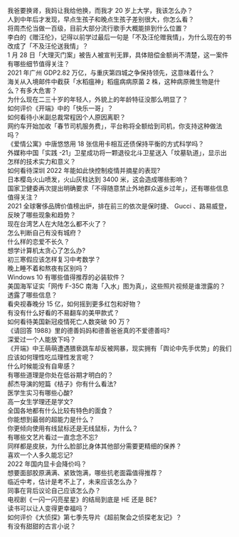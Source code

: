 我爸要换肾，我妈让我给他换，而我才 20 岁上大学，我该怎么办？  
人到中年后才发现，早点生孩子和晚点生孩子差别很大，你怎么看？  
将周杰伦当做一百级，目前大部分流行歌手大概能排到什么位置？  
李白的《赠汪伦》，记得以前学过最后一句是「不及汪伦赠我情」，为什么现在的书改成了「不及汪伦送我情」？  
1 月 28 日「大理灭门案」被告人被宣判无罪，具体赔偿金额尚不清楚，这一案件有哪些细节值得关注？  
2021 年广州 GDP2.82 万亿，与重庆第四城之争保持领先，这意味着什么？  
海关从入境邮件中截获「水稻瘟神」稻瘟病病原菌 2 株，这种病原微生物是什么？有多大危害？  
为什么现在二三十岁的年轻人，外貌上的年龄特征没那么明显了？  
如何评价《开端》中的「快乐一哥」？  
如何看待小米副总裁常程因个人原因离职？  
网约车开始加收「春节司机服务费」，平台称将全额给到司机，你支持这种做法吗？  
《爱情公寓》中唐悠悠用 18 张信用卡相互还债保持平衡的方式科学吗？  
外媒称中国「实践 -21」卫星成功将一颗退役北斗卫星送入「坟墓轨道」，显示出怎样的技术实力和意义？  
如何看待深圳 2022 年能如此快控制疫情并摘星的表现?  
日本樱岛火山喷发，火山灰柱达到 3400 米，这会造成哪些影响？  
国家卫健委再次提出明确要求「不得随意禁止外地群众返乡过年」，还有哪些信息值得关注？  
2021 全球奢侈品牌价值榜出炉，排在前三的依次是保时捷、 Gucci 、路易威登，反映了哪些现象和趋势？  
现在台湾艺人在大陆怎么都不火了？  
怎么判断自己有没有城府？  
什么样的恋爱不长久？  
想学计算机太贪心了怎么办?  
初三寒假应该怎样复习中考数学？  
晚上睡不着和熬夜有区别吗？  
Windows 10 有哪些值得推荐的必装软件？  
美国海军证实「网传 F-35C 南海「入水」图为真」，这些照片视频是谁泄露的？透露了哪些信息？  
看央视春晚分 15 亿，如何摇到更多红包和好物？  
有没有什么好看的不易翻车的美甲款式？  
如何看待美国新冠疫情死亡人数突破 90 万？  
《请回答 1988》里的德善妈妈和德善爸爸真的不爱德善吗?  
深爱过一个人能放下吗？  
《开端》中王萌萌遭遇猥亵跳车却反被网暴，现实拥有「舆论中先手优势」的我们应该如何理性吃瓜理性发言呢？  
什么时候能没有自卑感？  
有哪些道理是你处在低谷期才明白的？  
郝杰导演的短篇《桔子》你有什么看法?  
医学生实习有哪些心酸?  
高一女生学理还是学文?  
全国各地都有什么比较有特色的面食？  
你能想到最弱的超能力是什么？  
你更倾向使用有线鼠标还是无线鼠标，为什么？  
有哪些文艺片看过一直念念不忘?  
同样都是皮肤，为什么脸部比身体其他部分需要更精细的保养？  
喜欢一个人多久能忘记?  
2022 年国内显卡会降价吗？  
想要面部胶原满满、紧致饱满，哪些抗老面霜值得推荐？  
临近中考，估计是考不上了，未来应该怎么办？  
同事在背后议论自己应该怎么办？  
电视剧《一闪一闪亮星星》的结局到底是 HE 还是 BE?  
读书可以让人变得更幸福吗？  
如何评价《大侦探》第七季先导片《超前聚会之侦探老友记》？  
有没有甜甜的古言小说？  
